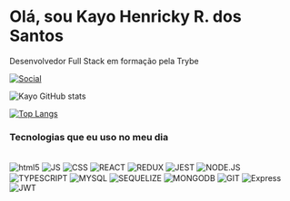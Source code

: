# Olá, sou Kayo Henricky R. dos Santos
Desenvolvedor Full Stack em formação pela Trybe


[![Social](https://img.shields.io/badge/LinkedIn-0077B5?style=for-the-badge&logo=linkedin&logoColor=white)](https://www.linkedin.com/in/kayohenricky/)

![Kayo GitHub stats](https://github-readme-stats.vercel.app/api?username=kayohr&show_icons=true&theme=dracula)

[![Top Langs](https://github-readme-stats.vercel.app/api/top-langs/?username=kayohr&hide_progress=true)](https://github.com/kayohr/github-readme-stats)

### Tecnologias que eu uso no meu dia
<div style="display: inline_block"><br/>
  <img align="center" alt="html5" src="https://img.shields.io/badge/HTML5-E34F26?style=for-the-badge&logo=html5&logoColor=white">

  <img align="center" alt="JS" src="https://img.shields.io/badge/JavaScript-F7DF1E?style=for-the-badge&logo=javascript&logoColor=black">

  <img align="center" alt="CSS" src="https://img.shields.io/badge/CSS-239120?&style=for-the-badge&logo=css3&logoColor=white">

  <img align="center" alt="REACT" src="https://img.shields.io/badge/React-20232A?style=for-the-badge&logo=react&logoColor=61DAFB">

  <img align="center" alt="REDUX" src="https://img.shields.io/badge/Redux-593D88?style=for-the-badge&logo=redux&logoColor=white">

  <img align="center" alt="JEST" src="https://img.shields.io/badge/Jest-323330?style=for-the-badge&logo=Jest&logoColor=white">

  <img align="center" alt="NODE.JS" src="https://img.shields.io/badge/Node.js-43853D?style=for-the-badge&logo=node.js&logoColor=white">

  <img align="center" alt="TYPESCRIPT" src="https://img.shields.io/badge/TypeScript-007ACC?style=for-the-badge&logo=typescript&logoColor=white">

  <img align="center" alt="MYSQL" src="https://img.shields.io/badge/MySQL-00000F?style=for-the-badge&logo=mysql&logoColor=white">

  <img align="center" alt="SEQUELIZE" src="https://img.shields.io/badge/sequelize-323330?style=for-the-badge&logo=sequelize&logoColor=blue">
  
  <img align="center" alt="MONGODB" src="https://img.shields.io/badge/MongoDB-4EA94B?style=for-the-badge&logo=mongodb&logoColor=white">

  <img align="center" alt="GIT" src="https://img.shields.io/badge/GIT-E44C30?style=for-the-badge&logo=git&logoColor=white">
  
   <img align="center" alt="Express" src="https://img.shields.io/badge/Express.js-404D59?style=for-the-badge">
  
   <img align="center" alt="JWT" src="https://img.shields.io/badge/JWT-black?style=for-the-badge&logo=JSON%20web%20tokens">

</div>
